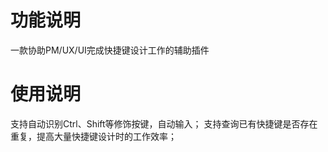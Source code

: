 # 功能说明
一款协助PM/UX/UI完成快捷键设计工作的辅助插件
# 使用说明
支持自动识别Ctrl、Shift等修饰按键，自动输入；
支持查询已有快捷键是否存在重复，提高大量快捷键设计时的工作效率；

